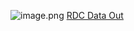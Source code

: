 ![image.png](/.attachments/image-33d1f40e-a904-4cc0-8943-5d97d30b371a.png)
[RDC Data Out](https://microsoft-my.sharepoint.com/:p:/p/dabrenne/EePTJNxHrBhOhPOtNjg38EMBICXLO290J7ujucMOKF3Kvg?wdOrigin=TEAMS-ELECTRON.p2p.bim&wdExp=TEAMS-CONTROL&wdhostclicktime=1646408062024&isSPOFile=1)